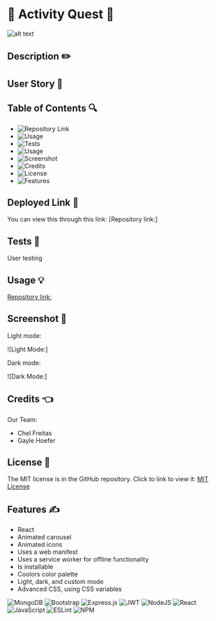 # 🌟 Activity Quest 🌟

![alt text](https://img.shields.io/badge/License-MIT-blue.svg)

## Description ✏️

## User Story 📖

## Table of Contents 🔍

- ![Repository Link](#link)
- ![Usage](#usage)
- ![Tests](#tests)
- ![Usage](#usage)
- ![Screenshot](#screenshot)
- ![Credits](#credits)
- ![License](#license)
- ![Features](#features)

## Deployed Link 🔑

You can view this through this link:
[Repository link:]

## Tests 🧪

User testing

## Usage &#128161;

[Repository link:](https://github.com/123sites/activity-quest)

## Screenshot 🎯

Light mode:

![Light Mode:]

Dark mode:

![Dark Mode:]

## Credits 👈

Our Team:

- Chel Freitas
- Gayle Hoefer

## License 📝

The MIT license is in the GitHub repository. Click to link to view it:
[MIT License](https://github.com/123sites/activity-quest/blob/main/LICENSE)

## Features ✍

- React
- Animated carousel
- Animated icons
- Uses a web manifest
- Uses a service worker for offline functionality
- Is installable
- Coolors color palette
- Light, dark, and custom mode
- Advanced CSS, using CSS variables

![MongoDB](https://img.shields.io/badge/MongoDB-%234ea94b.svg?style=for-the-badge&logo=mongodb&logoColor=white)
![Bootstrap](https://img.shields.io/badge/bootstrap-%238511FA.svg?style=for-the-badge&logo=bootstrap&logoColor=white)
![Express.js](https://img.shields.io/badge/express.js-%23404d59.svg?style=for-the-badge&logo=express&logoColor=%2361DAFB)
![JWT](https://img.shields.io/badge/JWT-black?style=for-the-badge&logo=JSON%20web%20tokens)
![NodeJS](https://img.shields.io/badge/node.js-6DA55F?style=for-the-badge&logo=node.js&logoColor=white)
![React](https://img.shields.io/badge/react-%2320232a.svg?style=for-the-badge&logo=react&logoColor=%2361DAFB)
![JavaScript](https://img.shields.io/badge/javascript-%23323330.svg?style=for-the-badge&logo=javascript&logoColor=%23F7DF1E)
![ESLint](https://img.shields.io/badge/ESLint-4B3263?style=for-the-badge&logo=eslint&logoColor=white)
![NPM](https://img.shields.io/badge/NPM-%23CB3837.svg?style=for-the-badge&logo=npm&logoColor=white)
